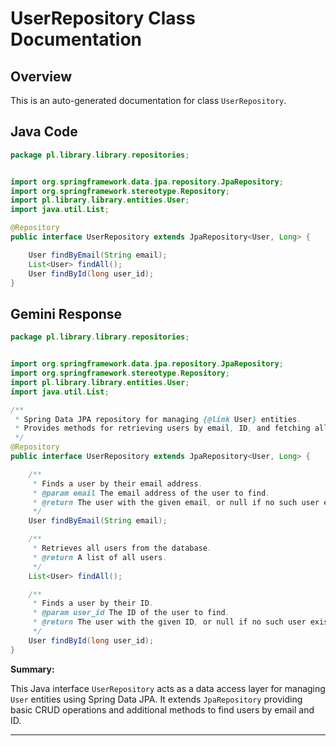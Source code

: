 # UserRepository Class Documentation

## Overview

This is an auto-generated documentation for class `UserRepository`.

## Java Code

```java
package pl.library.library.repositories;


import org.springframework.data.jpa.repository.JpaRepository;
import org.springframework.stereotype.Repository;
import pl.library.library.entities.User;
import java.util.List;

@Repository
public interface UserRepository extends JpaRepository<User, Long> {

    User findByEmail(String email);
    List<User> findAll();
    User findById(long user_id);
}

```

## Gemini Response

```java
package pl.library.library.repositories;


import org.springframework.data.jpa.repository.JpaRepository;
import org.springframework.stereotype.Repository;
import pl.library.library.entities.User;
import java.util.List;

/**
 * Spring Data JPA repository for managing {@link User} entities.
 * Provides methods for retrieving users by email, ID, and fetching all users.
 */
@Repository
public interface UserRepository extends JpaRepository<User, Long> {

    /**
     * Finds a user by their email address.
     * @param email The email address of the user to find.
     * @return The user with the given email, or null if no such user exists.
     */
    User findByEmail(String email);

    /**
     * Retrieves all users from the database.
     * @return A list of all users.
     */
    List<User> findAll();

    /**
     * Finds a user by their ID.
     * @param user_id The ID of the user to find.
     * @return The user with the given ID, or null if no such user exists.
     */
    User findById(long user_id);
}
```

**Summary:**

This Java interface `UserRepository` acts as a data access layer for managing `User` entities using Spring Data JPA.  It extends `JpaRepository` providing basic CRUD operations and additional methods to find users by email and ID.

---
